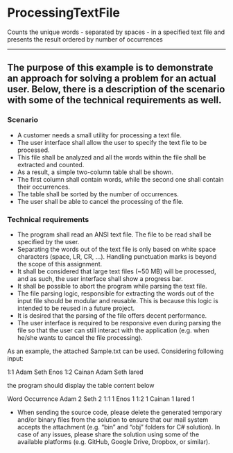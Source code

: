 # ProcessingTextFile
Counts the unique words - separated by spaces - in a specified text file and presents the result ordered by number of occurrences

---
The purpose of this example is to demonstrate an approach for solving a problem for an actual user.
Below, there is a description of the scenario with some of the technical requirements as well. 
---

### Scenario ###

-	A customer needs a small utility for processing a text file.
-	The user interface shall allow the user to specify the text file to be processed.
-	This file shall be analyzed and all the words within the file shall be extracted and counted.
-	As a result, a simple two-column table shall be shown.
-	The first column shall contain words, while the second one shall contain their occurrences.
-	The table shall be sorted by the number of occurrences.
-	The user shall be able to cancel the processing of the file.

### Technical requirements ###

-	The program shall read an ANSI text file. The file to be read shall be specified by the user.
-	Separating the words out of the text file is only based on white space characters 
(space, LR, CR, ...). Handling punctuation marks is beyond the scope of this assignment.
-	It shall be considered that large text files (~50 MB) will be processed, and as such, 
the user interface shall show a progress bar.
-	It shall be possible to abort the program while parsing the text file.
-	The file parsing logic, responsible for extracting the words out of the input file should be 
modular and reusable. This is because this logic is intended to be reused in a future project.
-	It is desired that the parsing of the file offers decent performance.
-	The user interface is required to be responsive even during parsing the file so that the user
 can still interact with the application (e.g. when he/she wants to cancel the file processing).
 
As an example, the attached Sample.txt can be used. Considering following input:

1:1 Adam Seth Enos
1:2 Cainan Adam Seth Iared

the program should display the table content below

Word	Occurrence
Adam	2
Seth	2
1:1	    1
Enos	1
1:2	    1
Cainan	1
Iared	1

* When sending the source code, please delete the generated temporary and/or binary files from the
solution to ensure that our mail system accepts the attachment 
(e.g. “bin” and “obj” folders for C# solution). In case of any issues, please share the solution 
using some of the available platforms (e.g. GitHub, Google Drive, Dropbox, or similar).
